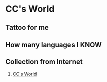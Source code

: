 # CC's World

## Tattoo for me

## How many languages I KNOW

## Collection from Internet

1. [CC's World](https://cc4i.github.io/)
